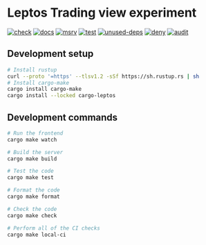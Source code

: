 # Leptos Trading view experiment

[![check](https://github.com/roberts-ivanovs/leptos-web-trading/actions/workflows/check.yaml/badge.svg)](https://github.com/roberts-ivanovs/leptos-web-trading/actions/workflows/check.yaml)
[![docs](https://github.com/roberts-ivanovs/leptos-web-trading/actions/workflows/doc.yaml/badge.svg)](https://github.com/roberts-ivanovs/leptos-web-trading/actions/workflows/doc.yaml)
[![msrv](https://github.com/roberts-ivanovs/leptos-web-trading/actions/workflows/msrv.yaml/badge.svg)](https://github.com/roberts-ivanovs/leptos-web-trading/actions/workflows/msrv.yaml)
[![test](https://github.com/roberts-ivanovs/leptos-web-trading/actions/workflows/test.yaml/badge.svg)](https://github.com/roberts-ivanovs/leptos-web-trading/actions/workflows/test.yaml)
[![unused-deps](https://github.com/roberts-ivanovs/leptos-web-trading/actions/workflows/unused-deps.yaml/badge.svg)](https://github.com/roberts-ivanovs/leptos-web-trading/actions/workflows/unused-deps.yaml)
[![deny](https://github.com/roberts-ivanovs/leptos-web-trading/actions/workflows/deny.yaml/badge.svg)](https://github.com/roberts-ivanovs/leptos-web-trading/actions/workflows/deny.yaml)
[![audit](https://github.com/roberts-ivanovs/leptos-web-trading/actions/workflows/audit.yaml/badge.svg)](https://github.com/roberts-ivanovs/leptos-web-trading/actions/workflows/audit.yaml)

## Development setup

```bash
# Install rustup
curl --proto '=https' --tlsv1.2 -sSf https://sh.rustup.rs | sh
# Install cargo-make
cargo install cargo-make
cargo install --locked cargo-leptos
```

## Development commands

```bash
# Run the frontend
cargo make watch

# Build the server
cargo make build

# Test the code
cargo make test

# Format the code
cargo make format

# Check the code
cargo make check

# Perform all of the CI checks
cargo make local-ci
```
